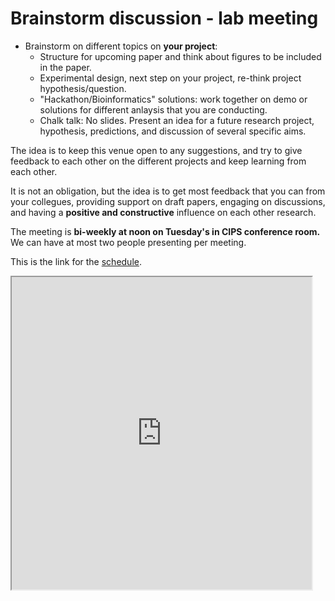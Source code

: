 # Brainstorm discussion - lab meeting

* Brainstorm on different topics on __your project__:
	*  Structure for upcoming paper and think about figures to be included in the paper.
	*  Experimental design, next step on your project, re-think project hypothesis/question.
	*  "Hackathon/Bioinformatics" solutions: work together on demo or solutions for different anlaysis that you are conducting.
	*  Chalk talk: No slides. Present an idea for a future research project, hypothesis, predictions, and discussion of several specific aims.

The idea is to keep this venue open to any suggestions, and try to give feedback to each other on the different projects and keep learning from each other.

It is not an obligation, but the idea is to get most feedback that you can from your collegues, providing support on draft papers, engaging on discussions, and having a __positive and constructive__ influence on each other research.

The meeting is __bi-weekly at noon on Tuesday's in CIPS conference room.__  We can have at most two people presenting per meeting.

This is the link for the [schedule](https://docs.google.com/spreadsheets/d/1W4adiPbsJRdJEmszg3ITWhxJpNlGavV1egcj0KcxfNo/edit?usp=sharing).

<iframe src="https://docs.google.com/spreadsheets/d/1W4adiPbsJRdJEmszg3ITWhxJpNlGavV1egcj0KcxfNo/pubhtml?gid=1386834576&single=true" width="480" height="500"></iframe>


